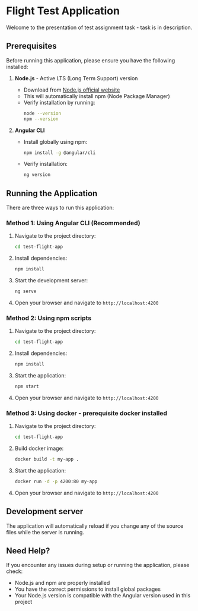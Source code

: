 # Flight Test Application
Welcome to the presentation of test assignment task - task is in description.

## Prerequisites
Before running this application, please ensure you have the following installed:

1. **Node.js** - Active LTS (Long Term Support) version
   - Download from [Node.js official website](https://nodejs.org/)
   - This will automatically install npm (Node Package Manager)
   - Verify installation by running:
     ```bash
     node --version
     npm --version
     ```

2. **Angular CLI**
   - Install globally using npm:
     ```bash
     npm install -g @angular/cli
     ```
   - Verify installation:
     ```bash
     ng version
     ```

## Running the Application
There are three ways to run this application:

### Method 1: Using Angular CLI (Recommended)
1. Navigate to the project directory:
   ```bash
   cd test-flight-app
   ```

2. Install dependencies:
   ```bash
   npm install
   ```

3. Start the development server:
   ```bash
   ng serve
   ```

4. Open your browser and navigate to `http://localhost:4200`

### Method 2: Using npm scripts
1. Navigate to the project directory:
   ```bash
   cd test-flight-app
   ```

2. Install dependencies:
   ```bash
   npm install
   ```

3. Start the application:
   ```bash
   npm start
   ```

4. Open your browser and navigate to `http://localhost:4200`

### Method 3: Using docker - prerequisite docker installed
1. Navigate to the project directory:
   ```bash
   cd test-flight-app
   ```

2. Build docker image:
   ```bash
   docker build -t my-app .
   ```

3. Start the application:
   ```bash
   docker run -d -p 4200:80 my-app
   ```

4. Open your browser and navigate to `http://localhost:4200`


## Development server
The application will automatically reload if you change any of the source files while the server is running.

## Need Help?
If you encounter any issues during setup or running the application, please check:
- Node.js and npm are properly installed
- You have the correct permissions to install global packages
- Your Node.js version is compatible with the Angular version used in this project
